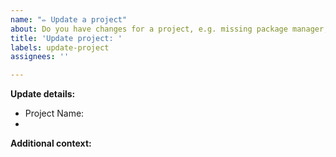 ```yaml
---
name: "✏️ Update a project"
about: Do you have changes for a project, e.g. missing package manager, wrong license or category?
title: 'Update project: '
labels: update-project
assignees: ''

---
```


**Update details:**

<!--- 
Please state the project name that this update is referring to and list all information or metadata that needs to be changed, added or removed. This might include the license, package managers, github url, description, and any other available property.
-->

- Project Name:
- <!--- State all information that needs to be updated. -->

**Additional context:**

<!-- Add any other context or additional information about why this change is important. -->
